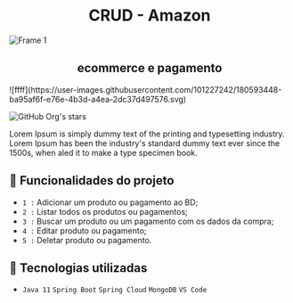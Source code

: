 <h1 align="center"> CRUD - Amazon </h1>

![Frame 1](https://user-images.githubusercontent.com/101227242/180593239-3bd3a90e-4d13-4f6d-a6ef-7492213d1652.svg)
<h2 align="center"> ecommerce e pagamento </h2>
![ffff](https://user-images.githubusercontent.com/101227242/180593448-ba95af6f-e76e-4b3d-a4ea-2dc37d497576.svg)



![GitHub Org's stars](https://img.shields.io/github/stars/camilafernanda?style=social)

Lorem Ipsum is simply dummy text of the printing and typesetting industry. 
Lorem Ipsum has been the industry's standard dummy text ever since the 1500s, when aled it to make a type specimen book. 

## :hammer: Funcionalidades do projeto

- `1 :` Adicionar um produto ou pagamento ao BD;
- `2 :` Listar todos os produtos ou pagamentos;
- `3 :` Buscar um produto ou um pagamento com os dados da compra;
- `4 :` Editar produto ou pagamento;
- `5 :` Deletar produto ou pagamento.

## :hammer: Tecnologias utilizadas

- `Java 11` `Spring Boot` `Spring Cloud` `MongoDB` `VS Code`

